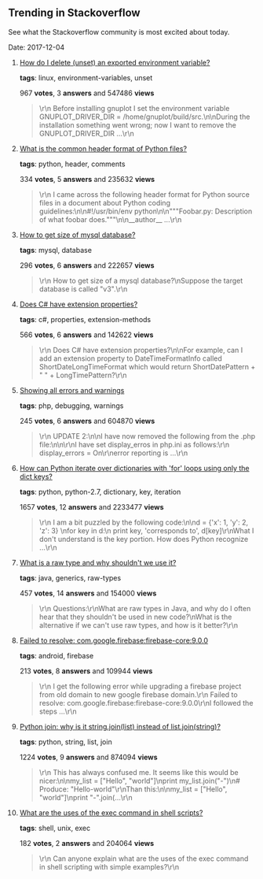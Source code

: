 ## Trending in Stackoverflow

See what the Stackoverflow community is most excited about today.

Date: 2017-12-04


1. [How do I delete (unset) an exported environment variable?](https://stackoverflow.com/questions/6877727/how-do-i-delete-unset-an-exported-environment-variable)

    **tags**: linux, environment-variables, unset
            
    967 **votes**, 3 **answers** and 547486 **views**

    > \r\n            Before installing gnuplot I set the environment variable GNUPLOT_DRIVER_DIR = /home/gnuplot/build/src.\n\nDuring the installation something went wrong; now I want to remove the GNUPLOT_DRIVER_DIR ...\r\n        

    
2. [What is the common header format of Python files?](https://stackoverflow.com/questions/1523427/what-is-the-common-header-format-of-python-files)

    **tags**: python, header, comments
            
    334 **votes**, 5 **answers** and 235632 **views**

    > \r\n            I came across the following header format for Python source files in a document about Python coding guidelines:\n\n#!/usr/bin/env python\n\n"""Foobar.py: Description of what foobar does."""\n\n__author__    ...\r\n        

    
3. [How to get size of mysql database?](https://stackoverflow.com/questions/1733507/how-to-get-size-of-mysql-database)

    **tags**: mysql, database
            
    296 **votes**, 6 **answers** and 222657 **views**

    > \r\n            How to get size of a mysql database?\nSuppose the target database is called "v3".\r\n        

    
4. [Does C# have extension properties?](https://stackoverflow.com/questions/619033/does-c-sharp-have-extension-properties)

    **tags**: c#, properties, extension-methods
            
    566 **votes**, 6 **answers** and 142622 **views**

    > \r\n            Does C# have extension properties?\n\nFor example, can I add an extension property to DateTimeFormatInfo called ShortDateLongTimeFormat which would return ShortDatePattern + " " + LongTimePattern?\r\n        

    
5. [Showing all errors and warnings](https://stackoverflow.com/questions/5438060/showing-all-errors-and-warnings)

    **tags**: php, debugging, warnings
            
    245 **votes**, 6 **answers** and 604870 **views**

    > \r\n            UPDATE 2:\n\nI have now removed the following from the .php file:\n\n<?php error_reporting( E_ALL ); ?>\r\nI have set display_erros in php.ini as follows:\r\n  display_errors = On\r\nerror reporting is ...\r\n        

    
6. [How can Python iterate over dictionaries with 'for' loops using only the dict keys?](https://stackoverflow.com/questions/3294889/how-can-python-iterate-over-dictionaries-with-for-loops-using-only-the-dict-ke)

    **tags**: python, python-2.7, dictionary, key, iteration
            
    1657 **votes**, 12 **answers** and 2233477 **views**

    > \r\n            I am a bit puzzled by the following code:\n\nd = {'x': 1, 'y': 2, 'z': 3} \nfor key in d:\n    print key, 'corresponds to', d[key]\r\nWhat I don't understand is the key portion. How does Python recognize ...\r\n        

    
7. [What is a raw type and why shouldn't we use it?](https://stackoverflow.com/questions/2770321/what-is-a-raw-type-and-why-shouldnt-we-use-it)

    **tags**: java, generics, raw-types
            
    457 **votes**, 14 **answers** and 154000 **views**

    > \r\n            Questions:\r\nWhat are raw types in Java, and why do I often hear that they shouldn't be used in new code?\nWhat is the alternative if we can't use raw types, and how is it better?\r\n        

    
8. [Failed to resolve: com.google.firebase:firebase-core:9.0.0](https://stackoverflow.com/questions/37310188/failed-to-resolve-com-google-firebasefirebase-core9-0-0)

    **tags**: android, firebase
            
    213 **votes**, 8 **answers** and 109944 **views**

    > \r\n            I get the following  error while upgrading a firebase project from old domain to new google firebase domain.\r\n  Failed to resolve: com.google.firebase:firebase-core:9.0.0\r\nI followed the steps ...\r\n        

    
9. [Python join: why is it string.join(list) instead of list.join(string)?](https://stackoverflow.com/questions/493819/python-join-why-is-it-string-joinlist-instead-of-list-joinstring)

    **tags**: python, string, list, join
            
    1224 **votes**, 9 **answers** and 874094 **views**

    > \r\n            This has always confused me. It seems like this would be nicer:\n\nmy_list = ["Hello", "world"]\nprint my_list.join("-")\n# Produce: "Hello-world"\r\nThan this:\n\nmy_list = ["Hello", "world"]\nprint "-".join(...\r\n        

    
10. [What are the uses of the exec command in shell scripts?](https://stackoverflow.com/questions/18351198/what-are-the-uses-of-the-exec-command-in-shell-scripts)

    **tags**: shell, unix, exec
            
    182 **votes**, 2 **answers** and 204064 **views**

    > \r\n            Can anyone explain what are the uses of the exec command in shell scripting with simple examples?\r\n        

    